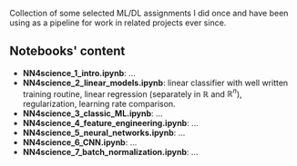 Collection of some selected ML/DL assignments I did once and have been using as a pipeline for work in related projects ever since.

## Notebooks' content
- **NN4science_1_intro.ipynb**: $\dots$
- **NN4science_2_linear_models.ipynb**: linear classifier with well written training routine, linear regression (separately in $\mathbb{R}$ and $\mathbb{R}^n$), regularization, learning rate comparison.
- **NN4science_3_classic_ML.ipynb**: $\dots$ 
- **NN4science_4_feature_engineering.ipynb**: $\dots$
- **NN4science_5_neural_networks.ipynb**: $\dots$
- **NN4science_6_CNN.ipynb**: $\ldots$
- **NN4science_7_batch_normalization.ipynb**: $\ldots$
